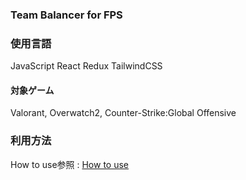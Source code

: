 ### Team Balancer for FPS

### 使用言語
JavaScript
React
Redux
TailwindCSS

#### 対象ゲーム
Valorant, Overwatch2, Counter-Strike:Global Offensive

### 利用方法
How to use参照 : [How to use](https://team-balancer.vercel.app/)

